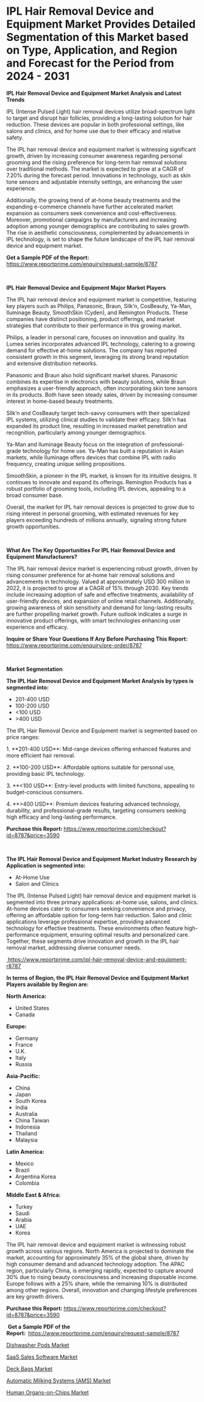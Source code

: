 <p><h1>IPL Hair Removal Device and Equipment Market Provides Detailed Segmentation of this Market based on Type, Application, and Region and Forecast for the Period from 2024 - 2031</h1></p><p><strong>IPL Hair Removal Device and Equipment Market Analysis and Latest Trends</strong></p>
<p><p>IPL (Intense Pulsed Light) hair removal devices utilize broad-spectrum light to target and disrupt hair follicles, providing a long-lasting solution for hair reduction. These devices are popular in both professional settings, like salons and clinics, and for home use due to their efficacy and relative safety.</p><p>The IPL hair removal device and equipment market is witnessing significant growth, driven by increasing consumer awareness regarding personal grooming and the rising preference for long-term hair removal solutions over traditional methods. The market is expected to grow at a CAGR of 7.20% during the forecast period. Innovations in technology, such as skin tone sensors and adjustable intensity settings, are enhancing the user experience.</p><p>Additionally, the growing trend of at-home beauty treatments and the expanding e-commerce channels have further accelerated market expansion as consumers seek convenience and cost-effectiveness. Moreover, promotional campaigns by manufacturers and increasing adoption among younger demographics are contributing to sales growth. The rise in aesthetic consciousness, complemented by advancements in IPL technology, is set to shape the future landscape of the IPL hair removal device and equipment market.</p></p>
<p><strong>Get a Sample PDF of the Report:&nbsp;</strong> <a href="https://www.reportprime.com/enquiry/request-sample/8787">https://www.reportprime.com/enquiry/request-sample/8787</a></p>
<p>&nbsp;</p>
<p><strong>IPL Hair Removal Device and Equipment Major Market Players</strong></p>
<p><p>The IPL hair removal device and equipment market is competitive, featuring key players such as Philips, Panasonic, Braun, Silk’n, CosBeauty, Ya-Man, Iluminage Beauty, SmoothSkin (Cyden), and Remington Products. These companies have distinct positioning, product offerings, and market strategies that contribute to their performance in this growing market.</p><p>Philips, a leader in personal care, focuses on innovation and quality. Its Lumea series incorporates advanced IPL technology, catering to a growing demand for effective at-home solutions. The company has reported consistent growth in this segment, leveraging its strong brand reputation and extensive distribution networks.</p><p>Panasonic and Braun also hold significant market shares. Panasonic combines its expertise in electronics with beauty solutions, while Braun emphasizes a user-friendly approach, often incorporating skin tone sensors in its products. Both have seen steady sales, driven by increasing consumer interest in home-based beauty treatments.</p><p>Silk’n and CosBeauty target tech-savvy consumers with their specialized IPL systems, utilizing clinical studies to validate their efficacy. Silk’n has expanded its product line, resulting in increased market penetration and recognition, particularly among younger demographics.</p><p>Ya-Man and Iluminage Beauty focus on the integration of professional-grade technology for home use. Ya-Man has built a reputation in Asian markets, while Iluminage offers devices that combine IPL with radio frequency, creating unique selling propositions.</p><p>SmoothSkin, a pioneer in the IPL market, is known for its intuitive designs. It continues to innovate and expand its offerings. Remington Products has a robust portfolio of grooming tools, including IPL devices, appealing to a broad consumer base.</p><p>Overall, the market for IPL hair removal devices is projected to grow due to rising interest in personal grooming, with estimated revenues for key players exceeding hundreds of millions annually, signaling strong future growth opportunities.</p></p>
<p>&nbsp;</p>
<p><strong>What Are The Key Opportunities For IPL Hair Removal Device and Equipment Manufacturers?</strong></p>
<p><p>The IPL hair removal device market is experiencing robust growth, driven by rising consumer preference for at-home hair removal solutions and advancements in technology. Valued at approximately USD 300 million in 2022, it is projected to grow at a CAGR of 15% through 2030. Key trends include increasing adoption of safe and effective treatments, availability of user-friendly devices, and expansion of online retail channels. Additionally, growing awareness of skin sensitivity and demand for long-lasting results are further propelling market growth. Future outlook indicates a surge in innovative product offerings, with smart technologies enhancing user experience and efficacy.</p></p>
<p><strong>Inquire or Share Your Questions If Any Before Purchasing This Report:</strong> <a href="https://www.reportprime.com/enquiry/pre-order/8787">https://www.reportprime.com/enquiry/pre-order/8787</a></p>
<p>&nbsp;</p>
<p><strong>Market Segmentation</strong></p>
<p><strong>The IPL Hair Removal Device and Equipment Market Analysis by types is segmented into:</strong></p>
<p><ul><li>201-400 USD</li><li>100-200 USD</li><li><100 USD</li><li>>400 USD</li></ul></p>
<p><p>The IPL Hair Removal Device and Equipment market is segmented based on price ranges: </p><p>1. **201-400 USD**: Mid-range devices offering enhanced features and more efficient hair removal.</p><p>2. **100-200 USD**: Affordable options suitable for personal use, providing basic IPL technology.</p><p>3. **<100 USD**: Entry-level products with limited functions, appealing to budget-conscious consumers.</p><p>4. **>400 USD**: Premium devices featuring advanced technology, durability, and professional-grade results, targeting consumers seeking high efficacy and long-lasting performance.</p></p>
<p><strong>Purchase this Report:&nbsp;</strong><a href="https://www.reportprime.com/checkout?id=8787&price=3590">https://www.reportprime.com/checkout?id=8787&price=3590</a></p>
<p>&nbsp;</p>
<p><strong>The IPL Hair Removal Device and Equipment Market Industry Research by Application is segmented into:</strong></p>
<p><ul><li>At-Home Use</li><li>Salon and Clinics</li></ul></p>
<p><p>The IPL (Intense Pulsed Light) hair removal device and equipment market is segmented into three primary applications: at-home use, salons, and clinics. At-home devices cater to consumers seeking convenience and privacy, offering an affordable option for long-term hair reduction. Salon and clinic applications leverage professional expertise, providing advanced technology for effective treatments. These environments often feature high-performance equipment, ensuring optimal results and personalized care. Together, these segments drive innovation and growth in the IPL hair removal market, addressing diverse consumer needs.</p></p>
<p><a href="https://www.reportprime.com/ipl-hair-removal-device-and-equipment-r8787">&nbsp;https://www.reportprime.com/ipl-hair-removal-device-and-equipment-r8787</a></p>
<p><strong>In terms of Region, the IPL Hair Removal Device and Equipment Market Players available by Region are:</strong></p>
<p>
    <p> <strong> North America: </strong>
        <ul>
            <li>United States</li>
            <li>Canada</li>
        </ul>
        </p> 
    <p> <strong> Europe: </strong>
        <ul>
            <li>Germany</li>
            <li>France</li>
            <li>U.K.</li>
            <li>Italy</li>
            <li>Russia</li>
        </ul>
        </p> 
    <p> <strong> Asia-Pacific: </strong>
        <ul>
            <li>China</li>
            <li>Japan</li>
            <li>South Korea</li>
            <li>India</li>
            <li>Australia</li>
            <li>China Taiwan</li>
            <li>Indonesia</li>
            <li>Thailand</li>
            <li>Malaysia</li>
        </ul>
        </p> 
    <p> <strong> Latin America: </strong>
        <ul>
            <li>Mexico</li>
            <li>Brazil</li>
            <li>Argentina Korea</li>
            <li>Colombia</li>
        </ul>
        </p> 
    <p> <strong> Middle East & Africa: </strong>
        <ul>
            <li>Turkey</li>
            <li>Saudi</li>
            <li>Arabia</li>
            <li>UAE</li>
            <li>Korea</li>
        </ul>
    </p>
    </p>
<p><p>The IPL hair removal device and equipment market is witnessing robust growth across various regions. North America is projected to dominate the market, accounting for approximately 35% of the global share, driven by high consumer demand and advanced technology adoption. The APAC region, particularly China, is emerging rapidly, expected to capture around 30% due to rising beauty consciousness and increasing disposable income. Europe follows with a 25% share, while the remaining 10% is distributed among other regions. Overall, innovation and changing lifestyle preferences are key growth drivers.</p></p>
<p><strong>Purchase this Report: </strong><a href="https://www.reportprime.com/checkout?id=8787&price=3590">https://www.reportprime.com/checkout?id=8787&price=3590</a></p>
<p>&nbsp;<strong>Get a Sample PDF of the Report:&nbsp;&nbsp;</strong><a href="https://www.reportprime.com/enquiry/request-sample/8787">https://www.reportprime.com/enquiry/request-sample/8787</a></p>
<p><strong></strong></p>
<p><p><a href="https://medium.com/@kathleenbaker54/the-dishwasher-pods-market-has-experienced-impressive-growth-in-recent-years-expanding-its-eb4c93cddfe1">Dishwasher Pods Market</a></p><p><a href="https://www.linkedin.com/pulse/saas-sales-software-market-outlook-complete-industry-analysis-m9sbf?trackingId=iGvKRrSTSLixASNM%2BNtBZQ%3D%3D">SaaS Sales Software Market</a></p><p><a href="https://medium.com/@rontaybrewer02024/this-deck-bags-market-research-report-evaluates-the-key-market-trends-drivers-and-affecting-7fbe016e1cce">Deck Bags Market</a></p><p><a href="https://issuu.com/reportprime-2/docs/automatic-milking-systems-ams-marke_468a9f67233b72">Automatic Milking Systems (AMS) Market</a></p><p><a href="https://github.com/lylyparadise/Market-Research-Report-List-5/blob/main/human-organs-on-chips-market.md">Human Organs-on-Chips Market</a></p></p>